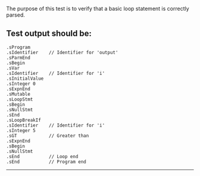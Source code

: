 The purpose of this test is to verify that a basic loop statement is correctly parsed.

Test output should be:
-------------------------
```
.sProgram
.sIdentifier    // Identifier for 'output'
.sParmEnd
.sBegin
.sVar
.sIdentifier    // Identifier for 'i'
.sInitialValue
.sInteger 0
.sExpnEnd
.sMutable
.sLoopStmt
.sBegin
.sNullStmt
.sEnd
.sLoopBreakIf
.sIdentifier    // Identifier for 'i'
.sInteger 5
.sGT            // Greater than
.sExpnEnd
.sBegin
.sNullStmt
.sEnd           // Loop end
.sEnd           // Program end
```
------------------------